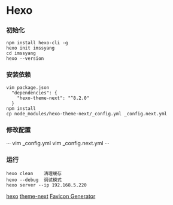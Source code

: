 
# Hexo

### 初始化

```
npm install hexo-cli -g
hexo init imssyang
cd imssyang
hexo --version
```

### 安装依赖

```
vim package.json
  "dependencies": {
    "hexo-theme-next": "^8.2.0"
  }
npm install
cp node_modules/hexo-theme-next/_config.yml _config.next.yml
```

### 修改配置

···
vim _config.yml
vim _config.next.yml
···

### 运行

```
hexo clean    清理缓存
hexo --debug  调试模式
hexo server --ip 192.168.5.220
```


[hexo](https://hexo.io/)
[theme-next](https://theme-next.js.org/)
[Favicon Generator](https://realfavicongenerator.net/)


